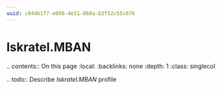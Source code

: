 ```yaml
---
uuid: c844b1f7-e096-4e51-860a-b2f52c55c676
---
```



# Iskratel.MBAN

.. contents:: On this page
    :local:
    :backlinks: none
    :depth: 1
    :class: singlecol

.. todo::
    Describe *Iskratel.MBAN* profile


